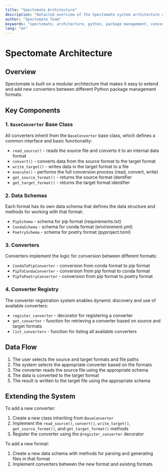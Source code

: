 ```yaml
---
title: "Spectomate Architecture"
description: "Detailed overview of the Spectomate system architecture and component design"
author: "Spectomate Team"
keywords: "spectomate, architecture, python, package management, converter, modular design, BaseConverter"
lang: "en"
---
```


# Spectomate Architecture

## Overview

Spectomate is built on a modular architecture that makes it easy to extend and add new converters between different Python package management formats.

## Key Components

### 1. `BaseConverter` Base Class

All converters inherit from the `BaseConverter` base class, which defines a common interface and basic functionality:

- `read_source()` - reads the source file and converts it to an internal data format
- `convert()` - converts data from the source format to the target format
- `write_target()` - writes data in the target format to a file
- `execute()` - performs the full conversion process (read, convert, write)
- `get_source_format()` - returns the source format identifier
- `get_target_format()` - returns the target format identifier

### 2. Data Schemas

Each format has its own data schema that defines the data structure and methods for working with that format:

- `PipSchema` - schema for pip format (requirements.txt)
- `CondaSchema` - schema for conda format (environment.yml)
- `PoetrySchema` - schema for poetry format (pyproject.toml)

### 3. Converters

Converters implement the logic for conversion between different formats:

- `CondaToPipConverter` - conversion from conda format to pip format
- `PipToCondaConverter` - conversion from pip format to conda format
- `PipToPoetryConverter` - conversion from pip format to poetry format

### 4. Converter Registry

The converter registration system enables dynamic discovery and use of available converters:

- `register_converter` - decorator for registering a converter
- `get_converter` - function for retrieving a converter based on source and target formats
- `list_converters` - function for listing all available converters

## Data Flow

1. The user selects the source and target formats and file paths
2. The system selects the appropriate converter based on the formats
3. The converter reads the source file using the appropriate schema
4. The data is converted to the target format
5. The result is written to the target file using the appropriate schema

## Extending the System

To add a new converter:

1. Create a new class inheriting from `BaseConverter`
2. Implement the `read_source()`, `convert()`, `write_target()`, `get_source_format()`, and `get_target_format()` methods
3. Register the converter using the `@register_converter` decorator

To add a new format:

1. Create a new data schema with methods for parsing and generating files in that format
2. Implement converters between the new format and existing formats
